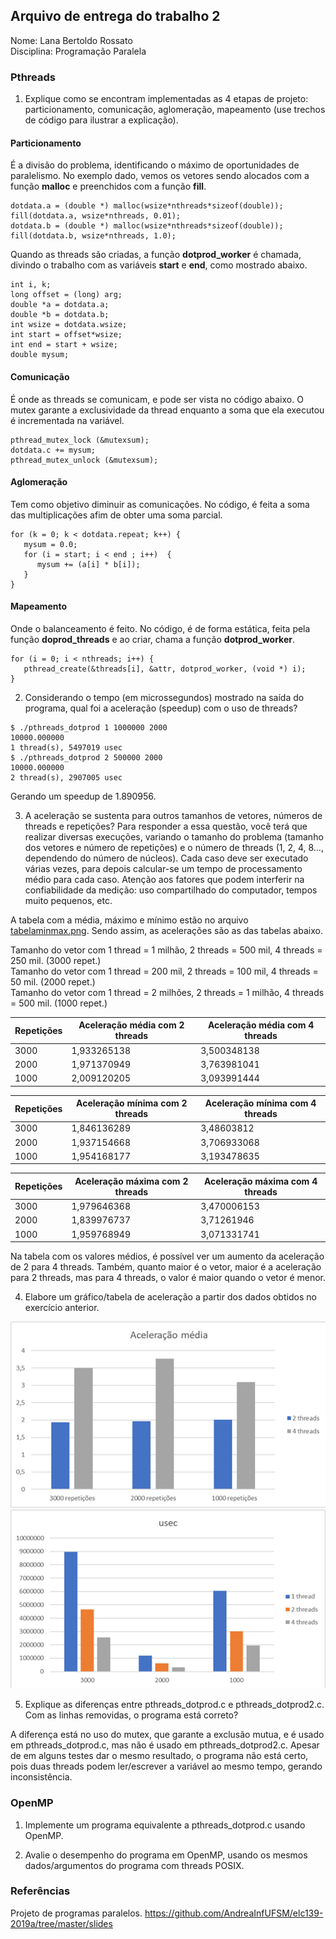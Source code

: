 ## Arquivo de entrega do trabalho 2

Nome: Lana Bertoldo Rossato  
Disciplina: Programação Paralela

### Pthreads

1. Explique como se encontram implementadas as 4 etapas de projeto: particionamento, comunicação, aglomeração, mapeamento (use trechos de código para ilustrar a explicação).
#### Particionamento 
É a divisão do problema, identificando o máximo de oportunidades de paralelismo. No exemplo dado, vemos os vetores sendo alocados com a função **malloc** e preenchidos com a função **fill**.
```
dotdata.a = (double *) malloc(wsize*nthreads*sizeof(double));
fill(dotdata.a, wsize*nthreads, 0.01);
dotdata.b = (double *) malloc(wsize*nthreads*sizeof(double));
fill(dotdata.b, wsize*nthreads, 1.0);
```
Quando as threads são criadas, a função **dotprod_worker** é chamada, divindo o trabalho com as variáveis **start** e **end**, como mostrado abaixo.
```
int i, k;
long offset = (long) arg;
double *a = dotdata.a;
double *b = dotdata.b;     
int wsize = dotdata.wsize;
int start = offset*wsize;
int end = start + wsize;
double mysum;
```
#### Comunicação
É onde as threads se comunicam, e pode ser vista no código abaixo. O mutex garante a exclusividade da thread enquanto a soma que ela executou é incrementada na variável.
```
pthread_mutex_lock (&mutexsum);
dotdata.c += mysum;
pthread_mutex_unlock (&mutexsum);
```
#### Aglomeração
Tem como objetivo diminuir as comunicações. No código, é feita a soma das multiplicações afim de obter uma soma parcial.
```
for (k = 0; k < dotdata.repeat; k++) {
   mysum = 0.0;
   for (i = start; i < end ; i++)  {
      mysum += (a[i] * b[i]);
   }
}
```
#### Mapeamento
Onde o balanceamento é feito. No código, é de forma estática, feita pela função **doprod_threads** e ao criar, chama a função **dotprod_worker**.
```
for (i = 0; i < nthreads; i++) {
   pthread_create(&threads[i], &attr, dotprod_worker, (void *) i);
}
```

2. Considerando o tempo (em microssegundos) mostrado na saída do programa, qual foi a aceleração (speedup) com o uso de threads?
```
$ ./pthreads_dotprod 1 1000000 2000
10000.000000
1 thread(s), 5497019 usec
$ ./pthreads_dotprod 2 500000 2000
10000.000000
2 thread(s), 2907005 usec
```
Gerando um speedup de 1.890956.

3. A aceleração se sustenta para outros tamanhos de vetores, números de threads e repetições? Para responder a essa questão, você terá que realizar diversas execuções, variando o tamanho do problema (tamanho dos vetores e número de repetições) e o número de threads (1, 2, 4, 8..., dependendo do número de núcleos). Cada caso deve ser executado várias vezes, para depois calcular-se um tempo de processamento médio para cada caso. Atenção aos fatores que podem interferir na confiabilidade da medição: uso compartilhado do computador, tempos muito pequenos, etc.

A tabela com a média, máximo e mínimo estão no arquivo [tabelaminmax.png](tabelaminmax.PNG). Sendo assim, as acelerações são as das tabelas abaixo.

Tamanho do vetor com 1 thread = 1 milhão, 2 threads = 500 mil, 4 threads = 250 mil. (3000 repet.)  
Tamanho do vetor com 1 thread = 200 mil, 2 threads = 100 mil, 4 threads = 50 mil. (2000 repet.)  
Tamanho do vetor com 1 thread = 2 milhões, 2 threads = 1 milhão, 4 threads = 500 mil. (1000 repet.)  

Repetições | Aceleração média com 2 threads | Aceleração média com 4 threads
-----------|--------------------------------|-------------------------------
3000       |          1,933265138   	     |         3,500348138
2000       |          1,971370949	        |         3,763981041
1000       |          2,009120205	        |         3,093991444

Repetições | Aceleração mínima com 2 threads | Aceleração mínima com 4 threads
-----------|--------------------------------|-------------------------------
3000       |          1,846136289           |         3,48603812
2000       |          1,937154668	        |         3,706933068
1000       |          1,954168177           |      	3,193478635 

Repetições | Aceleração máxima com 2 threads | Aceleração máxima com 4 threads
-----------|--------------------------------|-------------------------------
3000       |          1,979646368           |      	3,470006153	
2000       |          1,839976737	        |         3,71261946
1000       |          1,959768949	        |         3,071331741

Na tabela com os valores médios, é possível ver um aumento da aceleração de 2 para 4 threads. Também, quanto maior é o vetor, maior é a aceleração para 2 threads, mas para 4 threads, o valor é maior quando o vetor é menor. 

4. Elabore um gráfico/tabela de aceleração a partir dos dados obtidos no exercício anterior.

![grafico1](grafico1.png)
![grafico2](grafico2.png)

5. Explique as diferenças entre pthreads_dotprod.c e pthreads_dotprod2.c. Com as linhas removidas, o programa está correto?

A diferença está no uso do mutex, que garante a exclusão mutua, e é usado em pthreads_dotprod.c, mas não é usado em pthreads_dotprod2.c. Apesar de em alguns testes dar o mesmo resultado, o programa não está certo, pois duas threads podem ler/escrever a variável ao mesmo tempo, gerando inconsistência.

### OpenMP
1. Implemente um programa equivalente a pthreads_dotprod.c usando OpenMP.

2. Avalie o desempenho do programa em OpenMP, usando os mesmos dados/argumentos do programa com threads POSIX.

### Referências
Projeto de programas paralelos. https://github.com/AndreaInfUFSM/elc139-2019a/tree/master/slides
